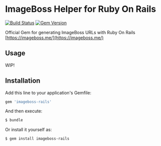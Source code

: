 # ImageBoss Helper for Ruby On Rails
[![Build Status](https://travis-ci.org/imageboss/imageboss-rails.svg?branch=master)](https://travis-ci.org/imageboss/imageboss-rails) [![Gem Version](https://badge.fury.io/rb/imageboss-rails.svg)](https://badge.fury.io/rb/imageboss-rails)

Official Gem for generating ImageBoss URLs with Ruby On Rails
[https://imageboss.me/](https://imageboss.me/)

## Usage
WIP!

## Installation
Add this line to your application's Gemfile:

```ruby
gem 'imageboss-rails'
```

And then execute:
```bash
$ bundle
```

Or install it yourself as:
```bash
$ gem install imageboss-rails
```
